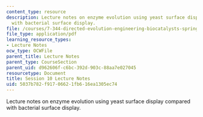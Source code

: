 ```yaml
---
content_type: resource
description: Lecture notes on enzyme evolution using yeast surface display compared
  with bacterial surface display.
file: /courses/7-344-directed-evolution-engineering-biocatalysts-spring-2008/5037b782f91706621fb616ea1305ec74_ses10_ln.pdf
file_type: application/pdf
learning_resource_types:
- Lecture Notes
ocw_type: OCWFile
parent_title: Lecture Notes
parent_type: CourseSection
parent_uid: d962606f-c6bc-392d-903c-88aa7e027045
resourcetype: Document
title: Session 10 Lecture Notes
uid: 5037b782-f917-0662-1fb6-16ea1305ec74
---
```

Lecture notes on enzyme evolution using yeast surface display compared with bacterial surface display.

